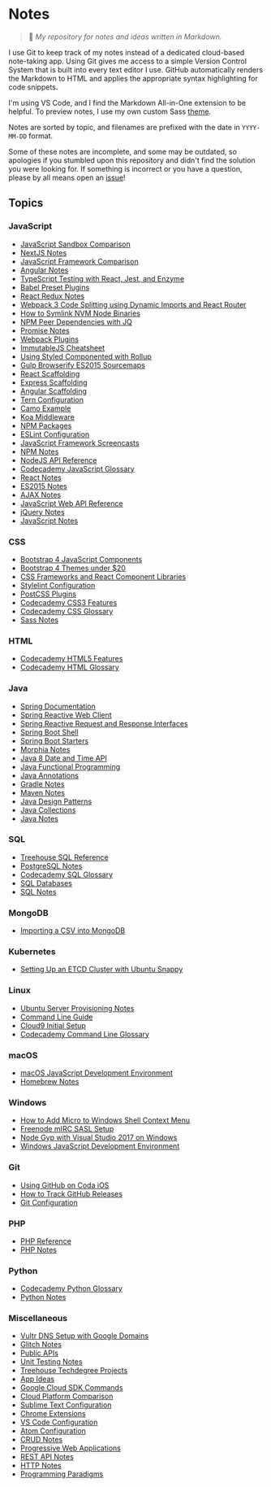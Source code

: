 # Notes
> :memo: *My repository for notes and ideas written in Markdown.*

I use Git to keep track of my notes instead of a dedicated cloud-based note-taking app. Using Git
gives me access to a simple Version Control System that is built into every text editor I use.
GitHub automatically renders the Markdown to HTML and applies the appropriate syntax highlighting
for code snippets.

I'm using VS Code, and I find the Markdown All-in-One extension to be helpful. To preview notes, I
use my own custom Sass [theme](https://github.com/adamelliotfields/vscode-github-markdown-css).

Notes are sorted by topic, and filenames are prefixed with the date in `YYYY-MM-DD` format.

Some of these notes are incomplete, and some may be outdated, so apologies if you stumbled upon this
repository and didn't find the solution you were looking for. If something is incorrect or you have
a question, please by all means open an [issue](https://github.com/adamelliotfields/notes/issues)!

## Topics

### JavaScript
  - [JavaScript Sandbox Comparison](https://github.com/adamelliotfields/notes/blob/master/javascript/2017-11-29-javascript-sandbox-comparison.md)
  - [NextJS Notes](https://github.com/adamelliotfields/notes/blob/master/javascript/2017-11-19-nextjs-notes.md)
  - [JavaScript Framework Comparison](https://github.com/adamelliotfields/notes/blob/master/javascript/2017-10-22-javascript-framework-comparison.md)
  - [Angular Notes](https://github.com/adamelliotfields/notes/blob/master/javascript/2017-10-22-angular-notes.md)
  - [TypeScript Testing with React, Jest, and Enzyme](https://github.com/adamelliotfields/notes/blob/master/javascript/2017-10-02-typescript-testing-with-react-jest-enzyme.md)
  - [Babel Preset Plugins](https://github.com/adamelliotfields/notes/blob/master/javascript/2017-08-07-babel-preset-plugins.md)
  - [React Redux Notes](https://github.com/adamelliotfields/notes/blob/master/javascript/2017-08-07-react-redux-notes.md)
  - [Webpack 3 Code Splitting using Dynamic Imports and React Router](https://github.com/adamelliotfields/notes/blob/master/javascript/2017-07-17-webpack-3-code-splitting-using-dynamic-imports-and-react-router.md)
  - [How to Symlink NVM Node Binaries](https://github.com/adamelliotfields/notes/blob/master/javascript/2017-07-15-how-to-symlink-nvm-node-binaries.md)
  - [NPM Peer Dependencies with JQ](https://github.com/adamelliotfields/notes/blob/master/javascript/2017-07-15-npm-peer-dependencies-with-jq.md)
  - [Promise Notes](https://github.com/adamelliotfields/notes/blob/master/javascript/2017-07-13-promise-notes.md)
  - [Webpack Plugins](https://github.com/adamelliotfields/notes/blob/master/javascript/2017-06-20-webpack-plugins.md)
  - [ImmutableJS Cheatsheet](https://github.com/adamelliotfields/notes/blob/master/javascript/2017-06-12-immutablejs-cheatsheet.md)
  - [Using Styled Componented with Rollup](https://github.com/adamelliotfields/notes/blob/master/javascript/2017-06-01-using-styled-components-with-rollup.md)
  - [Gulp Browserify ES2015 Sourcemaps](https://github.com/adamelliotfields/notes/blob/master/javascript/2017-05-27-gulp-browserify-es2015-sourcemaps.md)
  - [React Scaffolding](https://github.com/adamelliotfields/notes/blob/master/javascript/2017-05-26-react-scaffolding.md)
  - [Express Scaffolding](https://github.com/adamelliotfields/notes/blob/master/javascript/2017-05-26-express-scaffolding.md)
  - [Angular Scaffolding](https://github.com/adamelliotfields/notes/blob/master/javascript/2017-05-26-angular-scaffolding.md)
  - [Tern Configuration](https://github.com/adamelliotfields/notes/blob/master/javascript/2017-05-22-tern-configuration.md)
  - [Camo Example](https://github.com/adamelliotfields/notes/blob/master/javascript/2017-05-19-camo-example.md)
  - [Koa Middleware](https://github.com/adamelliotfields/notes/blob/master/javascript/2017-05-12-koa-middleware.md)
  - [NPM Packages](https://github.com/adamelliotfields/notes/blob/master/javascript/2017-04-30-npm-packages.md)
  - [ESLint Configuration](https://github.com/adamelliotfields/notes/blob/master/javascript/2017-04-22-eslint-configuration.md)
  - [JavaScript Framework Screencasts](https://github.com/adamelliotfields/notes/blob/master/javascript/2017-03-24-javascript-framework-screencasts.md)
  - [NPM Notes](https://github.com/adamelliotfields/notes/blob/master/javascript/2017-03-15-npm-notes.md)
  - [NodeJS API Reference](https://github.com/adamelliotfields/notes/blob/master/javascript/2017-03-14-nodejs-api-reference.md)
  - [Codecademy JavaScript Glossary](https://github.com/adamelliotfields/notes/blob/master/javascript/2017-03-04-codecademy-javascript-glossary.md)
  - [React Notes](https://github.com/adamelliotfields/notes/blob/master/javascript/2017-02-26-react-notes.md)
  - [ES2015 Notes](https://github.com/adamelliotfields/notes/blob/master/javascript/2017-02-25-es2015-notes.md)
  - [AJAX Notes](https://github.com/adamelliotfields/notes/blob/master/javascript/2017-02-24-ajax-notes.md)
  - [JavaScript Web API Reference](https://github.com/adamelliotfields/notes/blob/master/javascript/2017-02-22-javascript-web-api-reference.md)
  - [jQuery Notes](https://github.com/adamelliotfields/notes/blob/master/javascript/2017-02-10-jquery-notes.md)
  - [JavaScript Notes](https://github.com/adamelliotfields/notes/blob/master/javascript/2017-02-10-javascript-notes.md)

### CSS
  - [Bootstrap 4 JavaScript Components](https://github.com/adamelliotfields/notes/blob/master/css/2017-07-04-bootstrap-4-javascript-components.md)
  - [Bootstrap 4 Themes under $20](https://github.com/adamelliotfields/notes/blob/master/css/2017-06-28-bootstrap-4-themes-under-20.md)
  - [CSS Frameworks and React Component Libraries](https://github.com/adamelliotfields/notes/blob/master/css/2017-06-14-css-frameworks-and-react-component-libraries.md)
  - [Stylelint Configuration](https://github.com/adamelliotfields/notes/blob/master/css/2017-05-22-stylelint-configuration.md)
  - [PostCSS Plugins](https://github.com/adamelliotfields/notes/blob/master/css/2017-05-09-postcss-plugins.md)
  - [Codecademy CSS3 Features](https://github.com/adamelliotfields/notes/blob/master/css/2017-03-05-codecademy-css3-features.md)
  - [Codecademy CSS Glossary](https://github.com/adamelliotfields/notes/blob/master/css/2017-03-05-codecademy-css-glossary.md)
  - [Sass Notes](https://github.com/adamelliotfields/notes/blob/master/css/2017-02-16-sass-notes.md)

### HTML
  - [Codecademy HTML5 Features](https://github.com/adamelliotfields/notes/blob/master/html/2017-03-05-codecademy-html5-features.md)
  - [Codecademy HTML Glossary](https://github.com/adamelliotfields/notes/blob/master/html/2017-03-05-codecademy-html-glossary.md)

### Java
  - [Spring Documentation](https://github.com/adamelliotfields/notes/blob/master/java/2017-09-18-spring-documentation.md)
  - [Spring Reactive Web Client](https://github.com/adamelliotfields/notes/blob/master/java/2017-09-17-spring-reactive-web-client.md)
  - [Spring Reactive Request and Response Interfaces](https://github.com/adamelliotfields/notes/blob/master/java/2017-09-17-spring-reactive-request-response-interfaces.md)
  - [Spring Boot Shell](https://github.com/adamelliotfields/notes/blob/master/java/2017-09-05-spring-boot-shell.md)
  - [Spring Boot Starters](https://github.com/adamelliotfields/notes/blob/master/java/2017-09-01-spring-boot-starters.md)
  - [Morphia Notes](https://github.com/adamelliotfields/notes/blob/master/java/2017-08-30-morphia-notes.md)
  - [Java 8 Date and Time API](https://github.com/adamelliotfields/notes/blob/master/java/2017-08-30-java-8-date-time-api.md)
  - [Java Functional Programming](https://github.com/adamelliotfields/notes/blob/master/java/2017-08-26-java-functional-programming.md)
  - [Java Annotations](https://github.com/adamelliotfields/notes/blob/master/java/2017-08-25-java-annotations.md)
  - [Gradle Notes](https://github.com/adamelliotfields/notes/blob/master/java/2017-08-24-gradle-notes.md)
  - [Maven Notes](https://github.com/adamelliotfields/notes/blob/master/java/2017-08-22-maven-notes.md)
  - [Java Design Patterns](https://github.com/adamelliotfields/notes/blob/master/java/2017-08-19-java-design-patterns.md)
  - [Java Collections](https://github.com/adamelliotfields/notes/blob/master/java/2017-08-19-java-collections.md)
  - [Java Notes](https://github.com/adamelliotfields/notes/blob/master/java/2017-08-14-java-notes.md)

### SQL
  - [Treehouse SQL Reference](https://github.com/adamelliotfields/notes/blob/master/sql/2017-03-18-treehouse-sql-reference.md)
  - [PostgreSQL Notes](https://github.com/adamelliotfields/notes/blob/master/sql/2017-03-15-postgresql-notes.md)
  - [Codecademy SQL Glossary](https://github.com/adamelliotfields/notes/blob/master/sql/2017-03-04-codecademy-sql-glossary.md)
  - [SQL Databases](https://github.com/adamelliotfields/notes/blob/master/sql/2017-03-04-sql-databases.md)
  - [SQL Notes](https://github.com/adamelliotfields/notes/blob/master/sql/2017-03-04-sql-notes.md)

### MongoDB
  - [Importing a CSV into MongoDB](https://github.com/adamelliotfields/notes/blob/master/mongodb/2017-03-19-importing-a-csv-into-mongodb.md)

### Kubernetes
  - [Setting Up an ETCD Cluster with Ubuntu Snappy](https://github.com/adamelliotfields/notes/blob/master/kubernetes/2018-02-04-setting-up-an-etcd-cluster-with-ubuntu-snappy.md)

### Linux
  - [Ubuntu Server Provisioning Notes](https://github.com/adamelliotfields/notes/blob/master/linux/2018-01-29-ubuntu-server-provisioning-notes.md)
  - [Command Line Guide](https://github.com/adamelliotfields/notes/blob/master/linux/2017-05-23-command-line-guide.md)
  - [Cloud9 Initial Setup](https://github.com/adamelliotfields/notes/blob/master/linux/2017-04-27-cloud9-initial-setup.md)
  - [Codecademy Command Line Glossary](https://github.com/adamelliotfields/notes/blob/master/linux/2017-02-12-codecademy-command-line-glossary.md)

### macOS
  - [macOS JavaScript Development Environment](https://github.com/adamelliotfields/notes/blob/master/macos/2017-05-01-macos-javascript-development-environment.md)
  - [Homebrew Notes](https://github.com/adamelliotfields/notes/blob/master/macos/2017-02-13-homebrew-notes.md)

### Windows
  - [How to Add Micro to Windows Shell Context Menu](https://github.com/adamelliotfields/notes/blob/master/windows/2017-06-24-how-to-add-micro-to-windows-shell-context-menu.md)
  - [Freenode mIRC SASL Setup](https://github.com/adamelliotfields/notes/blob/master/windows/2017-06-24-freenode-mirc-sasl-setup.md)
  - [Node Gyp with Visual Studio 2017 on Windows](https://github.com/adamelliotfields/notes/blob/master/windows/2017-06-22-node-gyp-with-visual-studio-2017-on-windows.md)
  - [Windows JavaScript Development Environment](https://github.com/adamelliotfields/notes/blob/master/windows/2017-04-22-windows-javascript-development-environment.md)

### Git
  - [Using GitHub on Coda iOS](https://github.com/adamelliotfields/notes/blob/master/git/2017-07-12-using-github-on-coda-ios.md)
  - [How to Track GitHub Releases](https://github.com/adamelliotfields/notes/blob/master/git/2017-06-10-how-to-track-github-releases.md)
  - [Git Configuration](https://github.com/adamelliotfields/notes/blob/master/git/2017-05-01-git-configuration.md)

### PHP
  - [PHP Reference](https://github.com/adamelliotfields/notes/blob/master/php/2017-02-27-php-reference.md)
  - [PHP Notes](https://github.com/adamelliotfields/notes/blob/master/php/2017-02-07-php-notes.md)

### Python
  - [Codecademy Python Glossary](https://github.com/adamelliotfields/notes/blob/master/python/2017-03-05-codecademy-python-glossary.md)
  - [Python Notes](https://github.com/adamelliotfields/notes/blob/master/python/2017-02-07-python-notes.md)

### Miscellaneous
  - [Vultr DNS Setup with Google Domains](https://github.com/adamelliotfields/notes/blob/master/miscellaneous/2018-01-29-vultr-dns-setup-with-google-domains.md)
  - [Glitch Notes](https://github.com/adamelliotfields/notes/blob/master/miscellaneous/2017-11-16-glitch-notes.md)
  - [Public APIs](https://github.com/adamelliotfields/notes/blob/master/miscellaneous/2017-09-13-public-apis.md)
  - [Unit Testing Notes](https://github.com/adamelliotfields/notes/blob/master/miscellaneous/2017-08-25-unit-testing-notes.md)
  - [Treehouse Techdegree Projects](https://github.com/adamelliotfields/notes/blob/master/miscellaneous/2017-08-21-treehouse-techdegree-projects.md)
  - [App Ideas](https://github.com/adamelliotfields/notes/blob/master/miscellaneous/2017-06-28-app-ideas.md)
  - [Google Cloud SDK Commands](https://github.com/adamelliotfields/notes/blob/master/miscellaneous/2017-06-27-google-cloud-sdk-commands.md)
  - [Cloud Platform Comparison](https://github.com/adamelliotfields/notes/blob/master/miscellaneous/2017-06-25-cloud-platform-comparison.md)
  - [Sublime Text Configuration](https://github.com/adamelliotfields/notes/blob/master/miscellaneous/2017-05-22-sublime-text-configuration.md)
  - [Chrome Extensions](https://github.com/adamelliotfields/notes/blob/master/miscellaneous/2017-05-04-chrome-extensions.md)
  - [VS Code Configuration](https://github.com/adamelliotfields/notes/blob/master/miscellaneous/2017-05-01-vs-code-configuration.md)
  - [Atom Configuration](https://github.com/adamelliotfields/notes/blob/master/miscellaneous/2017-04-28-atom-configuration.md)
  - [CRUD Notes](https://github.com/adamelliotfields/notes/blob/master/miscellaneous/2017-03-18-crud-notes.md)
  - [Progressive Web Applications](https://github.com/adamelliotfields/notes/blob/master/miscellaneous/2017-03-09-progressive-web-applications.md)
  - [REST API Notes](https://github.com/adamelliotfields/notes/blob/master/miscellaneous/2017-03-09-rest-api-notes.md)
  - [HTTP Notes](https://github.com/adamelliotfields/notes/blob/master/miscellaneous/2017-03-09-http-notes.md)
  - [Programming Paradigms](https://github.com/adamelliotfields/notes/blob/master/miscellaneous/2017-02-07-programming-paradigms.md)
